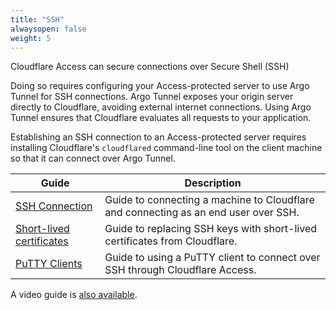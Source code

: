 ```yaml
---
title: "SSH"
alwaysopen: false
weight: 5
---
```


Cloudflare Access can secure connections over Secure Shell (SSH)

Doing so requires configuring your Access-protected server to use Argo Tunnel for SSH connections. Argo Tunnel exposes your origin server directly to Cloudflare, avoiding external internet connections. Using Argo Tunnel ensures that Cloudflare evaluates all requests to your application.

Establishing an SSH connection to an Access-protected server requires installing Cloudflare's `cloudflared` command-line tool on the client machine so that it can connect over Argo Tunnel.

|Guide|Description|
|---|---|
|[SSH Connection](https://developers.cloudflare.com/access/ssh/ssh-guide/)|Guide to connecting a machine to Cloudflare and connecting as an end user over SSH.|
|[Short-lived certificates](https://developers.cloudflare.com/access/ssh/short-live-cert-server/)|Guide to replacing SSH keys with short-lived certificates from Cloudflare.|
|[PuTTY Clients](https://developers.cloudflare.com/access/ssh/putty/)|Guide to using a PuTTY client to connect over SSH through Cloudflare Access.|

A video guide is [also available](https://developers.cloudflare.com/access/videos/configuring-access/).